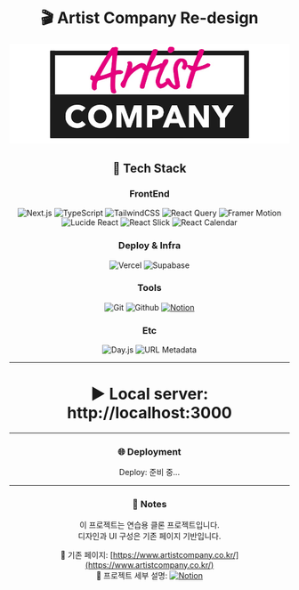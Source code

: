 <div align="center">

# 🎬 Artist Company Re-design

<img 
  src="https://raw.githubusercontent.com/lucy-kim04/ArtistCompany/develop/public/images/logo-crop.png"  />

## 🔧 Tech Stack

### FrontEnd

![Next.js](https://img.shields.io/badge/Next.js-000000?style=for-the-badge&logo=next.js&logoColor=white)
![TypeScript](https://img.shields.io/badge/TypeScript-3178C6?style=for-the-badge&logo=typescript&logoColor=white)
![TailwindCSS](https://img.shields.io/badge/Tailwind_CSS-06B6D4?style=for-the-badge&logo=tailwind-css&logoColor=white)
![React Query](https://img.shields.io/badge/React_Query-FF4154?style=for-the-badge&logo=react-query&logoColor=white)
![Framer Motion](https://img.shields.io/badge/Framer_Motion-EF0178?style=for-the-badge&logo=framer&logoColor=white)
![Lucide React](https://img.shields.io/badge/Lucide_React-000000?style=for-the-badge&logo=lucide&logoColor=white)
![React Slick](https://img.shields.io/badge/React_Slick-005571?style=for-the-badge&logo=react&logoColor=white)
![React Calendar](https://img.shields.io/badge/React_Calendar-ff6f00?style=for-the-badge&logo=react&logoColor=white)

### Deploy & Infra

![Vercel](https://img.shields.io/badge/Vercel-000000?style=for-the-badge&logo=vercel&logoColor=white)
![Supabase](https://img.shields.io/badge/Supabase-3ECF8E?style=for-the-badge&logo=supabase&logoColor=white)

### Tools

![Git](https://img.shields.io/badge/Git-F05032?style=for-the-badge&logo=git&logoColor=white)
![Github](https://img.shields.io/badge/GitHub-181717?style=for-the-badge&logo=github&logoColor=white)
[![Notion](https://img.shields.io/badge/Notion-000000?style=for-the-badge&logo=notion&logoColor=white)](https://amplified-pot-cae.notion.site/ArtistCompany-1dd75c00010a800a9663eaefbaf45db8)

### Etc

![Day.js](https://img.shields.io/badge/Day.js-DD0031?style=for-the-badge&logo=javascript&logoColor=white)
![URL Metadata](https://img.shields.io/badge/url--metadata-808080?style=for-the-badge)

---

# ▶️ Local server: http://localhost:3000

---

### 🌐 Deployment

Deploy: 준비 중...

---

### 📝 Notes

이 프로젝트는 연습용 클론 프로젝트입니다.  
디자인과 UI 구성은 기존 페이지 기반입니다.

🔗 기존 페이지: [https://www.artistcompany.co.kr/](https://www.artistcompany.co.kr/)  
📄 프로젝트 세부 설명:  [![Notion](https://img.shields.io/badge/Notion-000000?style=for-the-badge&logo=notion&logoColor=white)](https://amplified-pot-cae.notion.site/ArtistCompany-1dd75c00010a800a9663eaefbaf45db8)

</div>
